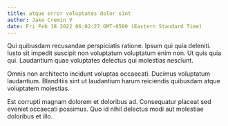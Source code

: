 ```yaml
---
title: atque error voluptates dolor sint
author: Jake Cremin V
date: Fri Feb 18 2022 06:02:27 GMT-0500 (Eastern Standard Time)
---
```

Qui quibusdam recusandae perspiciatis ratione. Ipsum qui quia deleniti. Iusto sit impedit suscipit non voluptatum voluptatum enim non. Ut quis quia qui. Laudantium quae voluptates delectus qui molestias nesciunt.

 Omnis non architecto incidunt voluptas occaecati. Ducimus voluptatum laudantium. Blanditiis sint ut laudantium harum reiciendis quibusdam atque voluptatem molestias.

 Est corrupti magnam dolorem et doloribus ad. Consequatur placeat sed eveniet occaecati possimus. Quo id nihil delectus modi aut molestiae doloribus et illo.